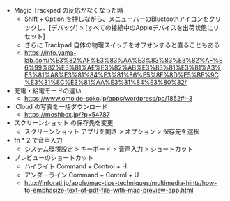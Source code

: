 - Magic Trackpad の反応がなくなった時
  - Shift + Option を押しながら、メニューバーのBluetoothアイコンをクリックし、[デバッグ] > [すべての接続中のAppleデバイスを出荷状態にリセット]
  - さらに Trackpad 自体の物理スイッチをオフオンすると直ることもある
  - https://info.yama-lab.com/%E3%82%AF%E3%83%AA%E3%83%83%E3%82%AF%E6%99%82%E3%81%AE%E3%82%AB%E3%83%81%E3%81%A3%E3%81%A8%E3%81%84%E3%81%86%E5%8F%8D%E5%BF%9C%E3%81%8C%E3%81%AA%E3%81%84%E3%80%82/
- 充電・給電モードの違い
  - https://www.omoide-soko.jp/apps/wordpress/pc/1852#i-3
- iCloud の写真を一括ダウンロード
  - https://moshbox.jp/?p=54787
- スクリーンショット の保存先を変更
  - スクリーンショット アプリを開き > オプション > 保存先を選択
- fn * 2 で音声入力
  - システム環境設定 > キーボード > 音声入力 > ショートカット
- プレビューのショートカット
  - ハイライト	Command + Control + H
  - アンダーライン Command + Control + U
  - http://inforati.jp/apple/mac-tips-techniques/multimedia-hints/how-to-emphasize-text-of-pdf-file-with-mac-preview-app.html
